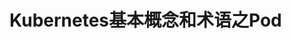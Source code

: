 Kubernetes基本概念和术语之Pod
================================================================================
